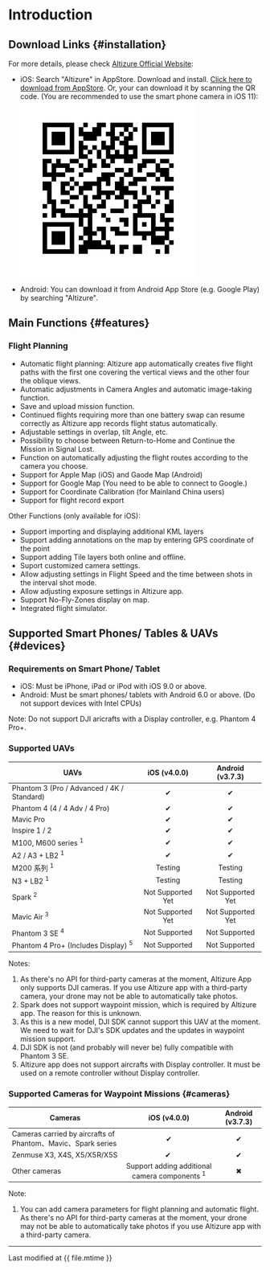 # Introduction

## Download Links {#installation}

For more details, please check [Altizure Official Website](https://www.altizure.com/mobile):

* iOS: Search "Altizure" in AppStore. Download and install. [Click here to download from AppStore](https://itunes.apple.com/app/id1018791616?mt=8). Or, your can download it by scanning the QR code. (You are recommended to use the smart phone camera in iOS 11):
        ![AppStore QR code](../../assets/app-download-ios-appstore.png)
        
* Android: You can download it from Android App Store (e.g. Google Play) by searching "Altizure".

## Main Functions {#features}

### Flight Planning

* Automatic flight planning: Altizure app automatically creates five flight paths with the first one covering the vertical views and the other four the oblique views.
* Automatic adjustments in Camera Angles and automatic image-taking function.
* Save and upload mission function.
* Continued flights requiring more than one battery swap can resume correctly as Altizure app records flight status automatically.
* Adjustable settings in overlap, tilt Angle, etc.
* Possibility to choose between Return-to-Home and Continue the Mission in Signal Lost.
* Function on automatically adjusting the flight routes according to the camera you choose.
* Support for Apple Map (iOS) and Gaode Map (Android)
* Support for Google Map (You need to be able to connect to Google.)
* Support for Coordinate Calibration (for Mainland China users)
* Support for flight record export


Other Functions (only available for iOS):
* Support importing and displaying additional KML layers
* Support adding annotations on the map by entering GPS coordinate of the point
* Support adding Tile layers both online and offline.
* Suport customized camera settings.
* Allow adjusting settings in Flight Speed and the time between shots in the interval shot mode.
* Allow adjusting exposure settings in Altizure app.
* Support No-Fly-Zones display on map.
* Integrated flight simulator.


## Supported Smart Phones/ Tables & UAVs {#devices}

### Requirements on Smart Phone/ Tablet

* iOS: Must be iPhone, iPad or iPod with iOS 9.0 or above.
* Android: Must be smart phones/ tablets with Android 6.0 or above. (Do not support devices with Intel CPUs)

Note: Do not support DJI aricrafts with a Display controller, e.g. Phantom 4 Pro+.

### Supported UAVs

| UAVs | iOS (v4.0.0) | Android (v3.7.3) |
| ---  | :---: | :---: |
| Phantom 3 \(Pro / Advanced / 4K / Standard\) | ✔︎ | ✔︎ |
| Phantom 4 \(4 / 4 Adv / 4 Pro\) | ✔︎ | ✔︎ |
| Mavic Pro | ✔︎ | ✔︎ |
| Inspire 1 / 2 | ✔︎ | ✔︎ |
| M100, M600 series <sup>1</sup> | ✔︎ | ✔︎ |
| A2 / A3 + LB2 <sup>1</sup> | ✔︎ | ✔︎ |
| M200 系列 <sup>1</sup> | Testing | Testing  |
| N3 + LB2 <sup>1</sup> | Testing  | Testing  |
| Spark <sup>2</sup> | Not Supported Yet | Not Supported Yet |
| Mavic Air <sup>3</sup> | Not Supported Yet | Not Supported Yet |
| Phantom 3 SE <sup>4</sup> | Not Supported | Not Supported |
| Phantom 4 Pro+ (Includes Display) <sup>5</sup>| Not Supported | Not Supported |

Notes:

1. As there's no API for third-party cameras at the moment, Altizure App only supports DJI cameras. If you use Altizure app with a third-party camera, your drone may not be able to automatically take photos.
2. Spark does not support waypoint mission, which is required by Altizure app. The reason for this is unknown.
3. As this is a new model, DJI SDK cannot support this UAV at the moment. We need to wait for DJI's SDK updates and the updates in waypoint mission support.
4. DJI SDK is not (and probably will never be) fully compatible with Phantom 3 SE.
5. Altizure app does not support aircrafts with Display controller. It must be used on a remote controller without Display controller.

### Supported Cameras for Waypoint Missions {#cameras}

| Cameras | iOS (v4.0.0) | Android (v3.7.3) |
| ---  | :---: | :---: |
| Cameras carried by aircrafts of Phantom、Mavic、Spark series | ✔︎ | ✔︎ |
| Zenmuse X3, X4S, X5/X5R/X5S | ✔ ︎|✔︎ |
| Other cameras | Support adding additional camera components <sup>1</sup> | ✖︎ |
Note:
1. You can add camera parameters for flight planning and automatic flight. As there's no API for third-party cameras at the moment, your drone may not be able to automatically take photos if you use Altizure app with a third-party camera.


---

Last modified at {{ file.mtime }}